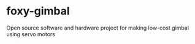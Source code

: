 # foxy-gimbal
Open source software and hardware project for making low-cost gimbal using servo motors

